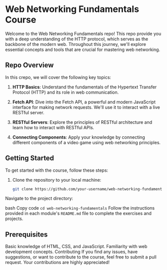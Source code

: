 # Web Networking Fundamentals Course

Welcome to the Web Networking Fundamentals repo! This repo  provide you with a deep understanding of the HTTP protocol, which serves as the backbone of the modern web. Throughout this journey, we'll explore essential concepts and tools that are crucial for mastering web networking.

## Repo Overview

In this crepo, we will cover the following key topics:

1. **HTTP Basics**: Understand the fundamentals of the Hypertext Transfer Protocol (HTTP) and its role in web communication.

2. **Fetch API**: Dive into the Fetch API, a powerful and modern JavaScript interface for making network requests. We'll use it to interact with a live RESTful server.

3. **RESTful Servers**: Explore the principles of RESTful architecture and learn how to interact with RESTful APIs.

4. **Connecting Components**: Apply your knowledge by connecting different components of a video game using web networking principles.


## Getting Started

To get started with the course, follow these steps:

1. Clone the repository to your local machine:

   ```bash
   git clone https://github.com/your-username/web-networking-fundamentals.git
Navigate to the project directory:

bash
Copy code
``cd web-networking-fundamentals``
Follow the instructions provided in each module's `README.md` file to complete the exercises and projects.

## Prerequisites
Basic knowledge of HTML, CSS, and JavaScript.
Familiarity with web development concepts.
Contributing
If you find any issues, have suggestions, or want to contribute to the course, feel free to submit a pull request. Your contributions are highly appreciated!
